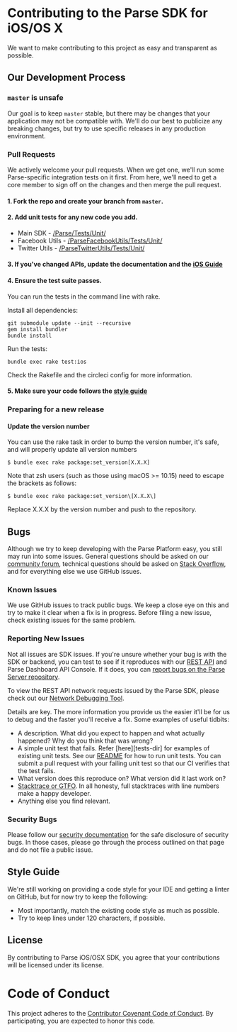 # Contributing to the Parse SDK for iOS/OS X
We want to make contributing to this project as easy and transparent as possible.

## Our Development Process

### `master` is unsafe
Our goal is to keep `master` stable, but there may be changes that your application may not be compatible with. We'll do our best to publicize any breaking changes, but try to use specific releases in any production environment.

### Pull Requests
We actively welcome your pull requests. When we get one, we'll run some Parse-specific integration tests on it first. From here, we'll need to get a core member to sign off on the changes and then merge the pull request.

#### 1. Fork the repo and create your branch from `master`.

#### 2. Add unit tests for any new code you add.
- Main SDK - [/Parse/Tests/Unit/](/Parse/Tests/Unit/)
- Facebook Utils - [/ParseFacebookUtils/Tests/Unit/](/ParseFacebookUtils/Tests/Unit/)
- Twitter Utils - [/ParseTwitterUtils/Tests/Unit/](/ParseTwitterUtils/Tests/Unit/)

#### 3. If you've changed APIs, update the documentation and the [iOS Guide](https://github.com/parse-community/docs/tree/gh-pages/_includes/ios)

#### 4. Ensure the test suite passes.
You can run the tests in the command line with rake.

Install all dependencies:
```
git submodule update --init --recursive
gem install bundler
bundle install
```
Run the tests:
```
bundle exec rake test:ios
```
Check the Rakefile and the circleci config for more information.
   
#### 5. Make sure your code follows the [style guide](#style-guide)

### Preparing for a new release

#### Update the version number

You can use the rake task in order to bump the version number, it's safe, and will properly update all version numbers

```
$ bundle exec rake package:set_version[X.X.X]
```

Note that zsh users (such as those using macOS >= 10.15) need to escape the brackets as follows:

```
$ bundle exec rake package:set_version\[X.X.X\]
```

Replace X.X.X by the version number and push to the repository.

## Bugs
Although we try to keep developing with the Parse Platform easy, you still may run into some issues. General questions should be asked on our [community forum](community-forum), technical questions should be asked on [Stack Overflow][stack-overflow], and for everything else we use GitHub issues.

### Known Issues
We use GitHub issues to track public bugs. We keep a close eye on this and try to make it clear when a fix is in progress. Before filing a new issue, check existing issues for the same problem.

### Reporting New Issues
Not all issues are SDK issues. If you're unsure whether your bug is with the SDK or backend, you can test to see if it reproduces with our [REST API][rest-api] and Parse Dashboard API Console. If it does, you can [report bugs on the Parse Server repository](https://github.com/parse-community/parse-server/issues/new/choose).

To view the REST API network requests issued by the Parse SDK, please check out our [Network Debugging Tool][network-debugging-tool].

Details are key. The more information you provide us the easier it'll be for us to debug and the faster you'll receive a fix. Some examples of useful tidbits:

* A description. What did you expect to happen and what actually happened? Why do you think that was wrong?
* A simple unit test that fails. Refer [here][tests-dir] for examples of existing unit tests. See our [README](README.md#usage) for how to run unit tests. You can submit a pull request with your failing unit test so that our CI verifies that the test fails.
* What version does this reproduce on? What version did it last work on?
* [Stacktrace or GTFO][stacktrace-or-gtfo]. In all honesty, full stacktraces with line numbers make a happy developer.
* Anything else you find relevant.


### Security Bugs
Please follow our [security documentation](https://github.com/parse-community/.github/blob/master/SECURITY.md) for the safe disclosure of security bugs. In those cases, please go through the process outlined on that page and do not file a public issue.

## Style Guide
We're still working on providing a code style for your IDE and getting a linter on GitHub, but for now try to keep the following:

* Most importantly, match the existing code style as much as possible.
* Try to keep lines under 120 characters, if possible.

## License
By contributing to Parse iOS/OSX SDK, you agree that your contributions will be licensed under its license.

# Code of Conduct
This project adheres to the [Contributor Covenant Code of Conduct](https://github.com/parse-community/.github/blob/master/CODE_OF_CONDUCT.md). By participating, you are expected to honor this code.

 [stack-overflow]: http://stackoverflow.com/tags/parse-platform
 [rest-api]: https://docs.parseplatform.org/rest/guide/
 [network-debugging-tool]: https://github.com/ParsePlatform/Parse-SDK-iOS-OSX/wiki/Network-Debug-Tool
 [stacktrace-or-gtfo]: http://i.imgur.com/jacoj.jpg
 [community-forum]: https://community.parseplatform.org
